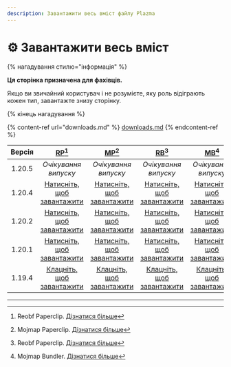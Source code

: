 ```yaml
---
description: Завантажити весь вміст файлу Plazma
---
```


# ⚙️ Завантажити весь вміст

{% нагадування стилю="інформація" %}

**Ця сторінка призначена для фахівців.**

Якщо ви звичайний користувач і не розумієте, яку роль відіграють кожен тип,
завантажте знизу сторінку.

{% кінець нагадування %}

{% content-ref url="downloads.md" %}
[downloads.md](downloads.md)
{% endcontent-ref %}

| Версія |                                                              [RP](#user-content-fn-1)[^1]                                                              |                                                               [MP](#user-content-fn-2)[^2]                                                              |                                                             [RB](#user-content-fn-3)[^3]                                                             |                                                              [MB](#user-content-fn-4)[^4]                                                             |
| :----: | :----------------------------------------------------------------------------------------------------------------------------------------------------: | :-----------------------------------------------------------------------------------------------------------------------------------------------------: | :--------------------------------------------------------------------------------------------------------------------------------------------------: | :---------------------------------------------------------------------------------------------------------------------------------------------------: |
| 1.20.5 |                                                                  _Очікування випуску_                                                                  |                                                                   _Очікування випуску_                                                                  |                                                                 _Очікування випуску_                                                                 |                                                                  _Очікування випуску_                                                                 |
| 1.20.4 | [Натисніть, щоб завантажити](https://github.com/PlazmaMC/Plazma/releases/download/build/1.20.4/latest/plazma-paperclip-1.20.4-R0.1-SNAPSHOT-reobf.jar) | [Натисніть, щоб завантажити](https://github.com/PlazmaMC/Plazma/releases/download/build/1.20.4/latest/plazma-paperclip-1.20.4-R0.1-SNAPSHOT-mojmap.jar) | [Натисніть, щоб завантажити](https://github.com/PlazmaMC/Plazma/releases/download/build/1.20.4/latest/plazma-bundler-1.20.4-R0.1-SNAPSHOT-reobf.jar) | [Натисніть, щоб завантажити](https://github.com/PlazmaMC/Plazma/releases/download/build/1.20.4/latest/plazma-bundler-1.20.4-R0.1-SNAPSHOT-mojmap.jar) |
| 1.20.2 | [Натисніть, щоб завантажити](https://github.com/PlazmaMC/Plazma/releases/download/build/1.20.2/latest/plazma-paperclip-1.20.2-R0.1-SNAPSHOT-reobf.jar) | [Натисніть, щоб завантажити](https://github.com/PlazmaMC/Plazma/releases/download/build/1.20.2/latest/plazma-paperclip-1.20.2-R0.1-SNAPSHOT-mojmap.jar) | [Натисніть, щоб завантажити](https://github.com/PlazmaMC/Plazma/releases/download/build/1.20.2/latest/plazma-bundler-1.20.2-R0.1-SNAPSHOT-reobf.jar) | [Натисніть, щоб завантажити](https://github.com/PlazmaMC/Plazma/releases/download/build/1.20.2/latest/plazma-bundler-1.20.2-R0.1-SNAPSHOT-mojmap.jar) |
| 1.20.1 | [Натисніть, щоб завантажити](https://github.com/PlazmaMC/Plazma/releases/download/build/1.20.1/latest/plazma-paperclip-1.20.1-R0.1-SNAPSHOT-reobf.jar) | [Натисніть, щоб завантажити](https://github.com/PlazmaMC/Plazma/releases/download/build/1.20.1/latest/plazma-paperclip-1.20.1-R0.1-SNAPSHOT-mojmap.jar) | [Натисніть, щоб завантажити](https://github.com/PlazmaMC/Plazma/releases/download/build/1.20.1/latest/plazma-bundler-1.20.1-R0.1-SNAPSHOT-reobf.jar) | [Натисніть, щоб завантажити](https://github.com/PlazmaMC/Plazma/releases/download/build/1.20.1/latest/plazma-bundler-1.20.1-R0.1-SNAPSHOT-mojmap.jar) |
| 1.19.4 |  [Клацніть, щоб завантажити](https://github.com/PlazmaMC/Plazma/releases/download/build/1.19.4/latest/plazma-paperclip-1.19.4-R0.1-SNAPSHOT-reobf.jar) |  [Клацніть, щоб завантажити](https://github.com/PlazmaMC/Plazma/releases/download/build/1.19.4/latest/plazma-paperclip-1.19.4-R0.1-SNAPSHOT-mojmap.jar) |  [Клацніть, щоб завантажити](https://github.com/PlazmaMC/Plazma/releases/download/build/1.19.4/latest/plazma-bundler-1.19.4-R0.1-SNAPSHOT-reobf.jar) |  [Клацніть, щоб завантажити](https://github.com/PlazmaMC/Plazma/releases/download/build/1.19.4/latest/plazma-bundler-1.19.4-R0.1-SNAPSHOT-mojmap.jar) |

<!-- TODO: Migrate to Plazma REST API

https://dl.plazmamc.org/<version>/<type> (https://api.plazmamc.org/v1/download/...)

- type: Bit (ab) -> 00(RP) 01(MP) 10(RB) 11(MB)
    - a: is bundler
    - b: is mojmap

| 1.20.4 | [클릭하여 다운로드](https://dl.plazmamc.org/1.20.4/0) | [클릭하여 다운로드](https://dl.plazmamc.org/1.20.4/1) | [클릭하여 다운로드](https://dl.plazmamc.org/1.20.4/2) | [클릭하여 다운로드](https://dl.plazmamc.org/1.20.4/3) |
| 1.20.2 | [클릭하여 다운로드](https://dl.plazmamc.org/1.20.2/0) | [클릭하여 다운로드](https://dl.plazmamc.org/1.20.2/1) | [클릭하여 다운로드](https://dl.plazmamc.org/1.20.2/2) | [클릭하여 다운로드](https://dl.plazmamc.org/1.20.2/3) |
| 1.20.1 | [클릭하여 다운로드](https://dl.plazmamc.org/1.20.1/0) | [클릭하여 다운로드](https://dl.plazmamc.org/1.20.1/1) | [클릭하여 다운로드](https://dl.plazmamc.org/1.20.1/2) | [클릭하여 다운로드](https://dl.plazmamc.org/1.20.1/3) |
| 1.19.4 | [클릭하여 다운로드](https://dl.plazmamc.org/1.19.4/0) | [클릭하여 다운로드](https://dl.plazmamc.org/1.19.4/1) | [클릭하여 다운로드](https://dl.plazmamc.org/1.19.4/2) | [클릭하여 다운로드](https://dl.plazmamc.org/1.19.4/3) |
-->

***

[^1]: Reobf Paperclip. [Дізнатися більше](../administration/getting-started#id-2)

[^2]: Mojmap Paperclip. [Дізнатися більше](../administration/getting-started#id-2)

[^3]: Reobf Paperclip. [Дізнатися більше](../administration/getting-started#id-2)

[^4]: Mojmap Bundler. [Дізнатися більше](../administration/getting-started#id-2)
